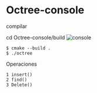 # Octree-console
compilar

cd Octree-console/build
![console]()
~~~
$ cmake --build .
$ ./octree
~~~
Operaciones
~~~
1 insert()
2 find()
3 Delete()
~~~
